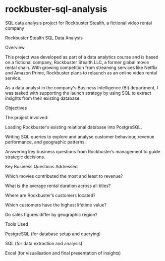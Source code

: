 # rockbuster-sql-analysis
SQL data analysis project for Rockbuster Stealth, a fictional video rental company

 Rockbuster Stealth SQL Data Analysis 

 

Overview 

This project was developed as part of a data analytics course and is based on a fictional company, Rockbuster Stealth LLC, a former global movie rental chain. With growing competition from streaming services like Netflix and Amazon Prime, Rockbuster plans to relaunch as an online video rental service. 

As a data analyst in the company's Business Intelligence (BI) department, I was tasked with supporting the launch strategy by using SQL to extract insights from their existing database. 

 

Objectives 

The project involved: 

Loading Rockbuster’s existing relational database into PostgreSQL. 

Writing SQL queries to explore and analyse customer behaviour, revenue performance, and geographic patterns. 

Answering key business questions from Rockbuster’s management to guide strategic decisions. 

 

Key Business Questions Addressed 

Which movies contributed the most and least to revenue? 

What is the average rental duration across all titles? 

Where are Rockbuster’s customers located? 

Which customers have the highest lifetime value? 

Do sales figures differ by geographic region? 

 

Tools Used 

PostgreSQL (for database setup and querying) 

SQL (for data extraction and analysis) 

Excel (for visualisation and final presentation of insights) 
